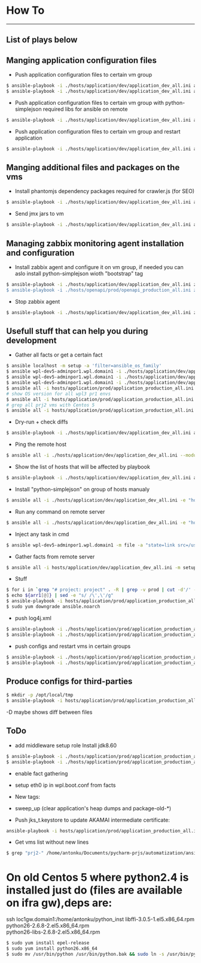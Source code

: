 
# How To

---
## List of plays below




## Manging application configuration files

* Push application configuration files to certain vm group
~~~bash
$ ansible-playbook -i ./hosts/application/dev/application_dev_all.ini application_configure_application_node.yml -e "hosti=host1111" -t "push_configs"
$ ansible-playbook -i ./hosts/application/dev/application_dev_all.ini application_configure_application_node.yml -e "hosti=['host1', ''host2]" -t "push_all,start_application" -vvv
~~~

* Push application configuration files to certain vm group with python-simplejson required libs for ansible on remote
~~~bash
$ ansible-playbook -i ./hosts/application/dev/application_dev_all.ini application_configure_application_node.yml -e "hosti=dev5" -t "bootstrap,push_configs"
~~~

* Push application configuration files to certain vm group and restart application
~~~bash
$ ansible-playbook -i ./hosts/application/dev/application_dev_all.ini application_configure_application_node.yml -e "hosti=dev5" -t "push_configs,start_application"
~~~



## Manging additional files and packages on the vms

* Install phantomjs dependency packages required for crawler.js (for SEO)
~~~bash
$ ansible-playbook -i ./hosts/application/dev/application_dev_all.ini application_send_stuff_to_application_node.yml -e "hosti=dev-hosts-all" -t "bootstrap,send_phantomjs_libs"
~~~

* Send jmx jars to vm
~~~bash
$ ansible-playbook -i ./hosts/application/dev/application_dev_all.ini application_send_stuff_to_application_node.yml -e "hosti=dev5" -t "send_jmx"
~~~



## Managing zabbix monitoring agent installation and configuration

* Install zabbix agent and configure it on vm group, if needed you can aslo install python-simplejson wioth "bootstrap" tag
~~~bash
$ ansible-playbook -i ./hosts/application/dev/application_dev_all.ini zabbix_install_agent.yml -e "hosti=dev5" -t "bootstrap,install_zabbix""
$ ansible-playbook -i ./hosts/openapi/prod/openapi_production_all.ini zabbix_install_agent.yml -e "hosti=oapi03-pub-gc.coral.domain1" -t "bootstrap,install_zabbix"
~~~

* Stop zabbix agent
~~~bash
$ ansible-playbook -i ./hosts/application/dev/application_dev_all.ini zabbix_install_agent.yml -e "hosti=dev5" -t "disable_zabbix"
~~~



## Usefull stuff that can help you during development

* Gather all facts or get a certain fact
~~~bash
$ ansible localhost -m setup -a 'filter=ansible_os_family'
$ ansible wpl-dev5-adminpor1.wpl.domain1 -i ./hosts/application/dev/application_dev_all.ini -m setup -a 'filter=facter_*'
$ ansible wpl-dev5-adminpor1.wpl.domain1 -i ./hosts/application/dev/application_dev_all.ini -m setup -a 'filter=ansible_eth[0-2]'
$ ansible wpl-dev5-adminpor1.wpl.domain1 -i ./hosts/application/dev/application_dev_all.ini -m setup -a 'filter=ansible_os_family'
$ ansible all -i hosts/application/prod/application_production_all.ini -m setup -a 'filter=ansible_distribution_version' -e 'gather_facts=True' --limit 'project.com-dev,project.com-tst,project.com-stg,project.com-perf,project.com-prod,project.be-tst,project.be-stg,project.be-prod,prj3-tst,prj3-tst2,prj3-stg,prj3-stg2,prj3-prod-wpl2,prj3-prod-wpl3,prj3-perf-wpl3,prj3-perf-wpl2,prj2-tst,prj2-stg,prj2-perf,prj2-prod-prj4,prj2-prod-hub-migration,prj5-tst,prj5-stg,prj5-prod'
# show OS version for all wpl3 pr1 envs
$ ansible all -i hosts/application/prod/application_production_all.ini -m setup -a 'filter=ansible_distribution_version' -e 'gather_facts=True' --limit 'prj3-tst2,prj3-stg2,prj3-prod-wpl3,prj3-perf-wpl3,prj2-tst,prj2-stg,prj2-perf,prj2-prod-prj4,prj2-prod-hub-migration,prj5-tst,prj5-stg,prj5-prod'
# grep all prj2 vms with Centos 5
$ ansible all -i hosts/application/prod/application_production_all.ini -m setup -a 'filter=ansible_distribution_version' -e 'gather_facts=True' --limit 'prj3-tst2,prj3-stg2,prj3-prod-wpl3,prj3-perf-wpl3,prj2-tst,prj2-stg,prj2-perf,prj2-prod-prj4,prj2-prod-hub-migration,prj5-tst,prj5-stg,prj5-prod' | grep "5" -B2 | grep "\"5" -B2
~~~

* Dry-run + check diffs
~~~bash
$ ansible-playbook -i ./hosts/application/dev/application_dev_all.ini application_configure_application_node.yml -e "hosti=['wpl-dev5-adminpor1.wpl.domain1']" -t "push_configs" --check --diff
~~~

* Ping the remote host
~~~bash
$ ansible all -i ./hosts/application/dev/application_dev_all.ini --module-name ping -e "hosti=application-dev-nw" --limit wpl-dev5-adminpor1.wpl.domain1
~~~

* Show the list of hosts that will be affected by playbook
~~~bash
$ ansible-playbook -i ./hosts/application/dev/application_dev_all.ini application_configure_application_node.yml -e "hosti=application-dev-nw" --limit wpl-dev5-adminpor1.wpl.domain1 --list-hosts
~~~

* Install "python-simplejson" on group of hosts manualy
~~~bash
$ ansible all -i ./hosts/application/dev/application_dev_all.ini -e "hosti=dev-hosts-all" --limit wpl-dev5-adminpor1.wpl.domain1  -m raw -a "sudo yum install -y python-simplejson"
~~~

* Run any command on remote server
~~~bash
$ ansible all -i ./hosts/application/dev/application_dev_all.ini -e "hosti=dev-hosts-all" --limit wpl-dev5-adminpor1.wpl.domain1 -m raw -a "rm -rf /tmp/.ansible/"
~~~

* Inject any task in cmd
~~~bash
$ ansible wpl-dev5-adminpor1.wpl.domain1 -m file -a "state=link src=/usr/share/zoneinfo/Europe/Location1 dest=/etc/localtime" -vvv
~~~

* Gather facts from remote server
~~~bash
$ ansible all -i hosts/application/dev/application_dev_all.ini -m setup --tree /tmp/facts --limit wpl-dev5-adminpor1.wpl.domain1
~~~

* Stuff
~~~bash
$ for i in `grep "# project: project" . -R | grep -v prod | cut -d'/' -f6`; do echo "processing $i"; arr1+=("$i"); done
$ echo ${arr1[@]} | sed -e "s/ /\',\'/g"
$ ansible-playbook -i hosts/application/prod/application_production_all.ini application_configure_application_node.yml -e "hosti=['applicationTEST-blue-wpl-privil-admin-01.redbutton.domain1','wpl-dev5-adminpor1.wpl.domain1']" -t "push_configs"
$ sudo yum downgrade ansible.noarch
~~~

* push log4j.xml
~~~bash
$ ansible-playbook -i ./hosts/application/prod/application_production_all.ini application_configure_application_node.yml -e "hosti=['host1', 'host2'] log4j_file=present" -t "push_configs"
$ ansible-playbook -i ./hosts/application/prod/application_production_all.ini application_configure_application_node.yml -e "hosti=['host1', 'host2'] log4j_file=present" -t "push_configs,start_application"
~~~

* push configs and restart vms in certain groups
~~~bash
$ ansible-playbook -i ./hosts/application/prod/application_production_all.ini application_configure_application_node.yml -e "hosti=application-prod-nw" -t "push_configs,start_application" --limit prj3-tst2,prj2-tst,prj2-stg,prj2-perf  --list-hosts
$ ansible-playbook -i ./hosts/application/prod/application_production_all.ini application_configure_application_node.yml -e "hosti=application-prod-nw" -t "push_configs,start_application" --limit prj3-tst2,prj2-tst,prj2-stg,prj2-perf
~~~

## Produce configs for third-parties
~~~bash
$ mkdir -p /opt/local/tmp
$ ansible-playbook -i hosts/application/prod/application_production_all.ini application_configure_application_node.yml -e "hosti=all" -t "produce_configs" --limit host1
~~~

-D maybe shows diff between files

## ToDo
* add middleware setup role
Install jdk8.60
~~~bash
$ ansible-playbook -i ./hosts/application/prod/application_production_all.ini application_middleware_setup.yml -e "hosti=['host1', 'host2']"
$ ansible-playbook -i ./hosts/application/prod/application_production_all.ini application_middleware_setup.yml -e "hosti=prj2-stg"
~~~
* enable fact gathering
* setup eth0 ip in wpl.boot.conf from facts



* New tags:
- sweep_up (clear application's heap dumps and package-old-*)


* Push jks_t.keystore to update AKAMAI intermediate certificate:
~~~bash
ansible-playbook -i hosts/application/prod/application_production_all.ini application_configure_application_node.yml -e 'hosti=glp-wpl3galabingo-privil-admin-01.galaapplication.domain1' -t push_trust_keystore
~~~

* Get vms list without new lines
~~~bash
$ grep "prj2-" /home/antonku/Documents/pycharm-prjs/automatization/ansible-env-provision/hosts/application/prod/application_production_all.ini |grep -v "\[" | sed -e "s/^/\'/g" -e "s/$/\',/g" | tr -d '\n'
~~~


# On old Centos 5 where python2.4 is installed just do (files are available on ifra gw),deps are: <br/>
ssh loc1gw.domain1:/home/antonku/python_inst
libffi-3.0.5-1.el5.x86_64.rpm <br/>
python26-2.6.8-2.el5.x86_64.rpm <br/>
python26-libs-2.6.8-2.el5.x86_64.rpm <br/>
~~~bash
$ sudo yum install epel-release
$ sudo yum install python26.x86_64
$ sudo mv /usr/bin/python /usr/bin/python.bak && sudo ln -s /usr/bin/python26 /usr/bin/python
~~~
